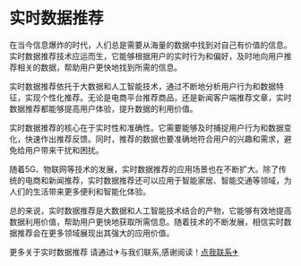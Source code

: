 # 实时数据推荐

在当今信息爆炸的时代，人们总是需要从海量的数据中找到对自己有价值的信息。实时数据推荐技术应运而生，它能够根据用户的实时行为和偏好，及时地向用户推荐相关的数据，帮助用户更快地找到所需的信息。

实时数据推荐依托于大数据和人工智能技术，通过不断地分析用户行为和数据特征，实现个性化推荐。无论是电商平台推荐商品，还是新闻客户端推荐文章，实时数据推荐都能够提高用户体验，提升数据的利用价值。

实时数据推荐的核心在于实时性和准确性。它需要能够及时捕捉用户行为和数据变化，快速作出推荐反馈。同时，推荐的数据也要准确地符合用户的兴趣和需求，避免给用户带来干扰和困扰。

随着5G、物联网等技术的发展，实时数据推荐的应用场景也在不断扩大。除了传统的电商和新闻推荐，实时数据推荐还可以应用于智能家居、智能交通等领域，为人们的生活带来更多便利和智能化体验。

总的来说，实时数据推荐是大数据和人工智能技术结合的产物，它能够有效地提高数据利用价值，帮助用户更快地获取所需信息。随着技术的不断发展，相信实时数据推荐会在更多领域展现出其强大的应用价值。

更多关于实时数据推荐 请通过✈与我们联系,感谢阅读！[点我联系✈](https://www.G208.com)